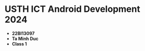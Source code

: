 USTH ICT Android Development 2024
========================================

* **22BI13097**
* **Ta Minh Duc**
* **Class 1**

